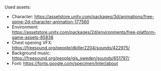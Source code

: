 Used assets:

- Character: https://assetstore.unity.com/packages/3d/animations/free-spine-2d-character-animation-177560
- Environment: https://assetstore.unity.com/packages/2d/environments/free-platform-game-assets-85838
- Chest opening VFX: https://freesound.org/people/dkiller2204/sounds/422975/
- Background music: https://freesound.org/people/gis_sweden/sounds/651797/
- Font: https://fonts.google.com/specimen/Inter/about

